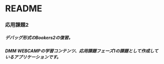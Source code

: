 # README

### 応用課題2
##### デバッグ形式のBookers2の復習。
##### DMM WEBCAMPの学習コンテンツ、応用課題フェーズ1の課題として作成しているアプリケーションです。
